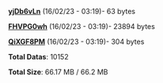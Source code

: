 [**yjDb6vLn**](/data/yjDb6vLn.txt) (16/02/23 - 03:19)- 63 bytes

[**FHVPG0wh**](/data/FHVPG0wh.txt) (16/02/23 - 03:19)- 23894 bytes

[**QiXGF8PM**](/data/QiXGF8PM.txt) (16/02/23 - 03:19)- 304 bytes

**Total Datas**: 10152

**Total Size**: 66.17 MB / 66.2 MB